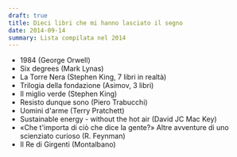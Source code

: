 ```yaml
---
draft: true
title: Dieci libri che mi hanno lasciato il segno
date: 2014-09-14
summary: Lista compilata nel 2014
---
```



- 1984 (George Orwell)
- Six degrees (Mark Lynas) 
- La Torre Nera (Stephen King, 7 libri in realtà) 
- Trilogia della fondazione (Asimov, 3 libri) 
- Il miglio verde (Stephen King) 
- Resisto dunque sono (Piero Trabucchi) 
- Uomini d'arme (Terry Pratchett) 
- Sustainable energy - without the hot air (David JC Mac Key) 
- «Che t'importa di ciò che dice la gente?» Altre avventure di uno scienziato curioso (R. Feynman) 
- Il Re di Girgenti (Montalbano)